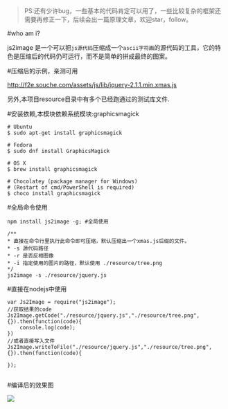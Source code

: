 > PS:还有少许bug，一些基本的代码肯定可以用了，一些比较复杂的框架还需要再修正一下，后续会出一篇原理文章，欢迎star，follow。

#who am i?

js2image 是一个可以把`js源代码`压缩成一个`ascii字符画`的源代码的工具，它的特色是压缩后的代码仍可运行，而不是简单的拼成最终的图案。

#压缩后的示例，亲测可用

http://f2e.souche.com/assets/js/lib/jquery-2.1.1.min.xmas.js

另外,本项目resource目录中有多个已经跑通过的测试库文件.

#安装依赖,本模块依赖系统模块:graphicsmagick

````
# Ubuntu
$ sudo apt-get install graphicsmagick

# Fedora
$ sudo dnf install GraphicsMagick

# OS X
$ brew install graphicsmagick

# Chocolatey (package manager for Windows)
# (Restart of cmd/PowerShell is required)
$ choco install graphicsmagick

````

#全局命令使用

````
npm install js2image -g; #全局使用

````

````
/**
* 直接在命令行里执行此命令即可压缩，默认压缩出一个xmas.js后缀的文件。
* -s 源代码路径
* -r 是否反相图像
* -i 指定使用的图片的路径，默认使用 ./resource/tree.png
*/
js2image -s ./resource/jquery.js
````


#直接在nodejs中使用

````
var Js2Image = require("js2image");
//获取结果的code
Js2Image.getCode("./resource/jquery.js","./resource/tree.png",{}).then(function(code){
    console.log(code);
})
//或者直接写入文件
Js2Image.writeToFile("./resource/jquery.js","./resource/tree.png",{}).then(function(code){

});


````

#编译后的效果图

![](http://7o52oq.com2.z0.glb.qiniucdn.com/Slice%201.png)
